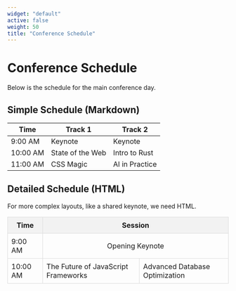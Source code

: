 ```yaml
---
widget: "default"
active: false
weight: 50
title: "Conference Schedule"
---
```


# Conference Schedule

Below is the schedule for the main conference day.

## Simple Schedule (Markdown)

| Time      | Track 1         | Track 2         |
|-----------|-----------------|-----------------|
| 9:00 AM   | Keynote         | Keynote         |
| 10:00 AM  | State of the Web| Intro to Rust   |
| 11:00 AM  | CSS Magic       | AI in Practice  |

## Detailed Schedule (HTML)

For more complex layouts, like a shared keynote, we need HTML.

<table style="width: 100%; border-collapse: collapse;">
  <tr style="background-color: #f2f2f2;">
    <th style="padding: 8px; border: 1px solid #ddd;">Time</th>
    <th style="padding: 8px; border: 1px solid #ddd;" colspan="2">Session</th>
  </tr>
  <tr>
    <td style="padding: 8px; border: 1px solid #ddd;">9:00 AM</td>
    <td style="padding: 8px; border: 1px solid #ddd; text-align: center;" colspan="2">Opening Keynote</td>
  </tr>
  <tr>
    <td style="padding: 8px; border: 1px solid #ddd;">10:00 AM</td>
    <td style="padding: 8px; border: 1px solid #ddd;">The Future of JavaScript Frameworks</td>
    <td style="padding: 8px; border: 1px solid #ddd;">Advanced Database Optimization</td>
  </tr>
</table>